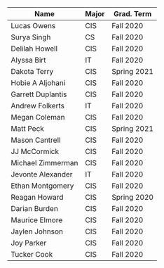 | Name              | Major     | Grad. Term |
|-------------------|-----------|------------|
| Lucas Owens       | CIS       | Fall 2020	 |
| Surya Singh       | CS        | Fall 2020	 |
| Delilah Howell    | CIS       | Fall 2020	 |
| Alyssa Birt       | IT        | Fall 2020	 |
| Dakota Terry      | CIS       | Spring 2021|
| Hobie A Aljohani  | CIS       | Fall 2020  |
| Garrett Duplantis | CIS       | Fall 2020  |
| Andrew  Folkerts  | IT        | Fall 2020  |
| Megan Coleman     | CIS       | Fall 2020  |
| Matt Peck         | CIS       | Spring 2021|
| Mason Cantrell    | CIS       | Fall 2020  |
| JJ McCormick	    | CIS	      | Fall 2020	 |
| Michael Zimmerman | CIS	      | Fall 2020  |
| Jevonte Alexander | IT	      | Fall 2020  |
| Ethan   Montgomery| CIS       | Fall 2020  |
| Reagan Howard     | CIS       | Spring 2020|
| Darian Burden 	  | CIS	      | Fall 2020  |
| Maurice Elmore    | CIS       | Fall 2020  |
| Jaylen Johnson    | CIS       | Fall 2020  |
| Joy Parker        | CIS       | Fall 2020  |
| Tucker Cook       | CIS       | Fall 2020  | 
